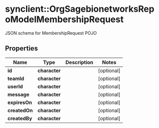 # synclient::OrgSagebionetworksRepoModelMembershipRequest

JSON schema for MembershipRequest POJO

## Properties
Name | Type | Description | Notes
------------ | ------------- | ------------- | -------------
**id** | **character** |  | [optional] 
**teamId** | **character** |  | [optional] 
**userId** | **character** |  | [optional] 
**message** | **character** |  | [optional] 
**expiresOn** | **character** |  | [optional] 
**createdOn** | **character** |  | [optional] 
**createdBy** | **character** |  | [optional] 


